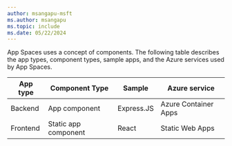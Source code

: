 ```yaml
---
author: msangapu-msft
ms.author: msangapu
ms.topic: include
ms.date: 05/22/2024
---
```

App Spaces uses a concept of components. The following table describes the app types, component types, sample apps, and the Azure services used by App Spaces.

|App type | Component Type| Sample| Azure service |
|--------|----------|-----------|-----|
|Backend|App component|Express.JS |Azure Container Apps|
|Frontend|Static app component |React|Static Web Apps|